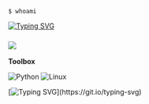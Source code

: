 
`$ whoami`  

[![Typing SVG](https://readme-typing-svg.herokuapp.com?font=Doto&weight=600&size=35&duration=3000&pause=1000&color=C500FF&width=690&height=55&lines=Soy+'SS3K';Soy+estudiante+autodidacta;Soy+entusiasta+de+la+tecnolog%C3%ADa)](https://git.io/typing-svg)
### <img src="https://img.icons8.com/color/30/000000/console.png"/>
**Toolbox**

![Python](https://img.shields.io/badge/-Python-%232BF72D?style=flat-square&logo=python&logoColor=black)
![Linux](https://img.shields.io/badge/-Linux-%232BF72D?style=flat-square&logo=linux&logoColor=black)



















[![Typing SVG](https://readme-typing-svg.herokuapp.com?font=Hack&color=2BF72D&lines=Loading+malware...;Initializing+payload...)](https://git.io/typing-svg)
